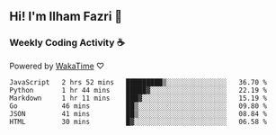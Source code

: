 ## Hi! I'm Ilham Fazri 👋

### Weekly Coding Activity ☕
Powered by [WakaTime](https://wakatime.com/) ♡
<!--START_SECTION:waka-->

```text
JavaScript   2 hrs 52 mins   █████████▒░░░░░░░░░░░░░░░   36.70 %
Python       1 hr 44 mins    █████▓░░░░░░░░░░░░░░░░░░░   22.19 %
Markdown     1 hr 11 mins    ███▓░░░░░░░░░░░░░░░░░░░░░   15.19 %
Go           46 mins         ██▒░░░░░░░░░░░░░░░░░░░░░░   09.80 %
JSON         41 mins         ██▒░░░░░░░░░░░░░░░░░░░░░░   08.84 %
HTML         30 mins         █▓░░░░░░░░░░░░░░░░░░░░░░░   06.58 %
```

<!--END_SECTION:waka-->
